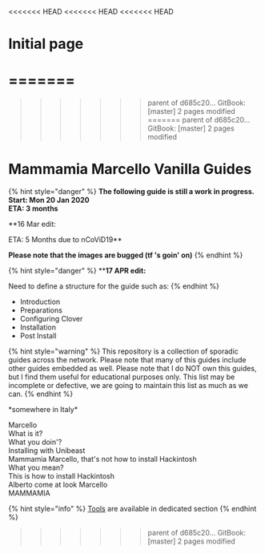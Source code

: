 <<<<<<< HEAD
<<<<<<< HEAD
<<<<<<< HEAD
# Initial page
=======
=======
>>>>>>> parent of d685c20... GitBook: [master] 2 pages modified
=======
>>>>>>> parent of d685c20... GitBook: [master] 2 pages modified
# Mammamia Marcello Vanilla Guides

{% hint style="danger" %}
**The following guide is still a work in progress.  
Start: Mon 20 Jan 2020  
ETA: 3 months**

\*\*16 Mar edit:

ETA: 5 Months due to nCoViD19\*\*

**Please note that the images are bugged \(tf 's goin' on\)**
{% endhint %}

{% hint style="danger" %}
\*\***17 APR edit:**

Need to define a structure for the guide such as:
{% endhint %}

* Introduction
* Preparations
* Configuring Clover
* Installation
* Post Install

{% hint style="warning" %}
This repository is a collection of sporadic guides across the network. Please note that many of this guides include other guides embedded as well. Please note that I do NOT own this guides, but I find them useful for educational purposes only. This list may be incomplete or defective, we are going to maintain this list as much as we can.
{% endhint %}

\*somewhere in Italy\*

Marcello  
What is it?  
What you doin'?  
Installing with Unibeast  
Mammamia Marcello, that's not how to install Hackintosh  
What you mean?  
This is how to install Hackintosh  
Alberto come at look Marcello  
MAMMAMIA

{% hint style="info" %}
[Tools]() are available in dedicated section
{% endhint %}
>>>>>>> parent of d685c20... GitBook: [master] 2 pages modified

